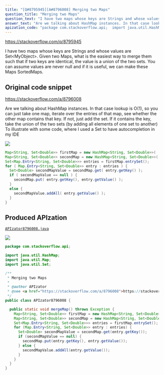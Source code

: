 ```yaml
---
title: "[Q#8795945][A#8796008] Merging two Maps"
question_title: "Merging two Maps"
question_text: "I have two maps whose keys are Strings and whose values are Set<MyObject>. Given two Maps, what is the easiest way to merge them such that if two keys are identical, the value is a union of the two sets.  You can assume values are never null and if it is useful, we can make these Maps SortedMaps."
answer_text: "Are we talking about HashMap instances. In that case lookup is O(1), so you can just take one map, iterate over the entries of that map, see whether the other map contains that key. If not, just add the set. If it contains the key, take the union of the two sets (by adding all elements of one set to another) To illustrate with some code, where I used a Set to have autocompletion in my IDE"
apization_code: "package com.stackoverflow.api;  import java.util.HashMap; import java.util.Map; import java.util.Set;  /**  * Merging two Maps  *  * @author APIzator  * @see <a href=\"https://stackoverflow.com/a/8796008\">https://stackoverflow.com/a/8796008</a>  */ public class APIzator8796008 {    public static void mergeMap() throws Exception {     Map<String, Set<Double>> firstMap = new HashMap<String, Set<Double>>();     Map<String, Set<Double>> secondMap = new HashMap<String, Set<Double>>();     Set<Map.Entry<String, Set<Double>>> entries = firstMap.entrySet();     for (Map.Entry<String, Set<Double>> entry : entries) {       Set<Double> secondMapValue = secondMap.get(entry.getKey());       if (secondMapValue == null) {         secondMap.put(entry.getKey(), entry.getValue());       } else {         secondMapValue.addAll(entry.getValue());       }     }   } }"
---
```


https://stackoverflow.com/q/8795945

I have two maps whose keys are Strings and whose values are Set&lt;MyObject&gt;. Given two Maps, what is the easiest way to merge them such that if two keys are identical, the value is a union of the two sets.  You can assume values are never null and if it is useful, we can make these Maps SortedMaps.



## Original code snippet

https://stackoverflow.com/a/8796008

Are we talking about HashMap instances. In that case lookup is O(1), so you can just take one map, iterate over the entries of that map, see whether the other map contains that key. If not, just add the set. If it contains the key, take the union of the two sets (by adding all elements of one set to another)
To illustrate with some code, where I used a Set to have autocompletion in my IDE

<div class="code-logo"><img src="/stackoverflow.png" /></div>

```java
Map<String, Set<Double>> firstMap = new HashMap<String, Set<Double>>(  );
Map<String, Set<Double>> secondMap = new HashMap<String, Set<Double>>(  );
Set<Map.Entry<String, Set<Double>>> entries = firstMap.entrySet();
for ( Map.Entry<String, Set<Double>> entry : entries ) {
  Set<Double> secondMapValue = secondMap.get( entry.getKey() );
  if ( secondMapValue == null ) {
    secondMap.put( entry.getKey(), entry.getValue() );
  }
  else {
    secondMapValue.addAll( entry.getValue() );
  }
}
```

## Produced APIzation

[`APIzator8796008.java`](https://github.com/pasqualesalza/apization/raw/main/data/search/APIzator8796008.java)

<div class="code-logo"><img src="/apizator.png" /></div>

```java
package com.stackoverflow.api;

import java.util.HashMap;
import java.util.Map;
import java.util.Set;

/**
 * Merging two Maps
 *
 * @author APIzator
 * @see <a href="https://stackoverflow.com/a/8796008">https://stackoverflow.com/a/8796008</a>
 */
public class APIzator8796008 {

  public static void mergeMap() throws Exception {
    Map<String, Set<Double>> firstMap = new HashMap<String, Set<Double>>();
    Map<String, Set<Double>> secondMap = new HashMap<String, Set<Double>>();
    Set<Map.Entry<String, Set<Double>>> entries = firstMap.entrySet();
    for (Map.Entry<String, Set<Double>> entry : entries) {
      Set<Double> secondMapValue = secondMap.get(entry.getKey());
      if (secondMapValue == null) {
        secondMap.put(entry.getKey(), entry.getValue());
      } else {
        secondMapValue.addAll(entry.getValue());
      }
    }
  }
}

```